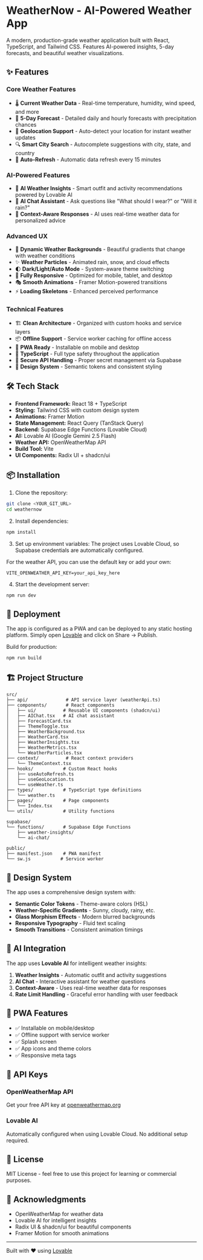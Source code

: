 # WeatherNow - AI-Powered Weather App

A modern, production-grade weather application built with React, TypeScript, and Tailwind CSS. Features AI-powered insights, 5-day forecasts, and beautiful weather visualizations.

## ✨ Features

### Core Weather Features
- 🌡️ **Current Weather Data** - Real-time temperature, humidity, wind speed, and more
- 📅 **5-Day Forecast** - Detailed daily and hourly forecasts with precipitation chances
- 📍 **Geolocation Support** - Auto-detect your location for instant weather updates
- 🔍 **Smart City Search** - Autocomplete suggestions with city, state, and country
- 🔄 **Auto-Refresh** - Automatic data refresh every 15 minutes

### AI-Powered Features
- 🤖 **AI Weather Insights** - Smart outfit and activity recommendations powered by Lovable AI
- 💬 **AI Chat Assistant** - Ask questions like "What should I wear?" or "Will it rain?"
- 🎯 **Context-Aware Responses** - AI uses real-time weather data for personalized advice

### Advanced UX
- 🎨 **Dynamic Weather Backgrounds** - Beautiful gradients that change with weather conditions
- ✨ **Weather Particles** - Animated rain, snow, and cloud effects
- 🌓 **Dark/Light/Auto Mode** - System-aware theme switching
- 📱 **Fully Responsive** - Optimized for mobile, tablet, and desktop
- 🎭 **Smooth Animations** - Framer Motion-powered transitions
- ⚡ **Loading Skeletons** - Enhanced perceived performance

### Technical Features
- 🏗️ **Clean Architecture** - Organized with custom hooks and service layers
- 📦 **Offline Support** - Service worker caching for offline access
- 🚀 **PWA Ready** - Installable on mobile and desktop
- 🎯 **TypeScript** - Full type safety throughout the application
- 🔐 **Secure API Handling** - Proper secret management via Supabase
- 🎨 **Design System** - Semantic tokens and consistent styling

## 🛠️ Tech Stack

- **Frontend Framework:** React 18 + TypeScript
- **Styling:** Tailwind CSS with custom design system
- **Animations:** Framer Motion
- **State Management:** React Query (TanStack Query)
- **Backend:** Supabase Edge Functions (Lovable Cloud)
- **AI:** Lovable AI (Google Gemini 2.5 Flash)
- **Weather API:** OpenWeatherMap API
- **Build Tool:** Vite
- **UI Components:** Radix UI + shadcn/ui

## 📦 Installation

1. Clone the repository:
```bash
git clone <YOUR_GIT_URL>
cd weathernow
```

2. Install dependencies:
```bash
npm install
```

3. Set up environment variables:
The project uses Lovable Cloud, so Supabase credentials are automatically configured. 

For the weather API, you can use the default key or add your own:
```env
VITE_OPENWEATHER_API_KEY=your_api_key_here
```

4. Start the development server:
```bash
npm run dev
```

## 🚀 Deployment

The app is configured as a PWA and can be deployed to any static hosting platform. Simply open [Lovable](https://lovable.dev/projects/78f687bc-b351-4299-945a-329ff237fe05) and click on Share -> Publish.

Build for production:
```bash
npm run build
```

## 🏗️ Project Structure

```
src/
├── api/              # API service layer (weatherApi.ts)
├── components/       # React components
│   ├── ui/          # Reusable UI components (shadcn/ui)
│   ├── AIChat.tsx   # AI chat assistant
│   ├── ForecastCard.tsx
│   ├── ThemeToggle.tsx
│   ├── WeatherBackground.tsx
│   ├── WeatherCard.tsx
│   ├── WeatherInsights.tsx
│   ├── WeatherMetrics.tsx
│   └── WeatherParticles.tsx
├── context/          # React context providers
│   └── ThemeContext.tsx
├── hooks/           # Custom React hooks
│   ├── useAutoRefresh.ts
│   ├── useGeoLocation.ts
│   └── useWeather.ts
├── types/           # TypeScript type definitions
│   └── weather.ts
├── pages/           # Page components
│   └── Index.tsx
└── utils/           # Utility functions

supabase/
└── functions/       # Supabase Edge Functions
    ├── weather-insights/
    └── ai-chat/

public/
├── manifest.json    # PWA manifest
└── sw.js           # Service worker
```

## 🎨 Design System

The app uses a comprehensive design system with:

- **Semantic Color Tokens** - Theme-aware colors (HSL)
- **Weather-Specific Gradients** - Sunny, cloudy, rainy, etc.
- **Glass Morphism Effects** - Modern blurred backgrounds
- **Responsive Typography** - Fluid text scaling
- **Smooth Transitions** - Consistent animation timings

## 🤖 AI Integration

The app uses **Lovable AI** for intelligent weather insights:

1. **Weather Insights** - Automatic outfit and activity suggestions
2. **AI Chat** - Interactive assistant for weather questions
3. **Context-Aware** - Uses real-time weather data for responses
4. **Rate Limit Handling** - Graceful error handling with user feedback

## 📱 PWA Features

- ✅ Installable on mobile/desktop
- ✅ Offline support with service worker
- ✅ Splash screen
- ✅ App icons and theme colors
- ✅ Responsive meta tags

## 🔑 API Keys

### OpenWeatherMap API
Get your free API key at [openweathermap.org](https://openweathermap.org/api)

### Lovable AI
Automatically configured when using Lovable Cloud. No additional setup required.

## 📄 License

MIT License - feel free to use this project for learning or commercial purposes.

## 🙏 Acknowledgments

- OpenWeatherMap for weather data
- Lovable AI for intelligent insights
- Radix UI & shadcn/ui for beautiful components
- Framer Motion for smooth animations

---

Built with ❤️ using [Lovable](https://lovable.dev)
